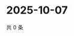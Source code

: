 # 2025-10-07

共 0 条

<!-- BEGIN ZHIHUVIDEO -->
<!-- 最后更新时间 Tue Oct 07 2025 03:09:09 GMT+0800 (China Standard Time) -->

<!-- END ZHIHUVIDEO -->
